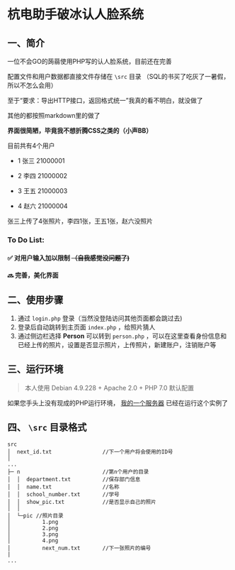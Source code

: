 # 杭电助手破冰认人脸系统

## 一、简介

一位不会GO的蒟蒻使用PHP写的认人脸系统，目前还在完善

配置文件和用户数据都直接文件存储在 `\src` 目录 （SQL的书买了吃灰了一暑假，所以不怎么会用）

至于“要求：导出HTTP接口，返回格式统一”我真的看不明白，就没做了

其他的都按照markdown里的做了

**界面很简陋，毕竟我不想折腾CSS之类的（小声BB）**

目前共有4个用户

- 1 张三 21000001

- 2 李四 21000002

- 3 王五 21000003

- 4 赵六 21000004


张三上传了4张照片，李四1张，王五1张，赵六没照片

### To Do List:
#### ✅ 对用户输入加以限制 ~~（自我感觉没问题了)~~
#### 🔜 完善，美化界面

## 二、使用步骤

1. 通过 `login.php` 登录（当然没登陆访问其他页面都会跳过去)
2. 登录后自动跳转到主页面 `index.php` ，给照片猜人
3. 通过侧边栏选择 **Person** 可以转到 `person.php` ，可以在这里查看身份信息和已经上传的照片，设置是否显示照片，上传照片，新建账户，注销账户等

## 三、运行环境

> 本人使用 Debian 4.9.228 + Apache 2.0 + PHP 7.0 默认配置

如果您手头上没有现成的PHP运行环境， [我的一个服务器](http://47.240.111.212) 已经在运行这个实例了

## 四、 `\src` 目录格式

```
src
│  next_id.txt                //下一个用户将会使用的ID号
│
...
├─ n                          //第n个用户的目录
│  │  department.txt          //保存部门信息
│  │  name.txt                //名称
│  │  school_number.txt       //学号
│  │  show_pic.txt            //是否显示自己的照片
│  │
│  └─pic //照片目录
│          1.png            
│          2.png
│          3.png
│          4.png
│          next_num.txt       //下一张照片的编号
|
...
```

